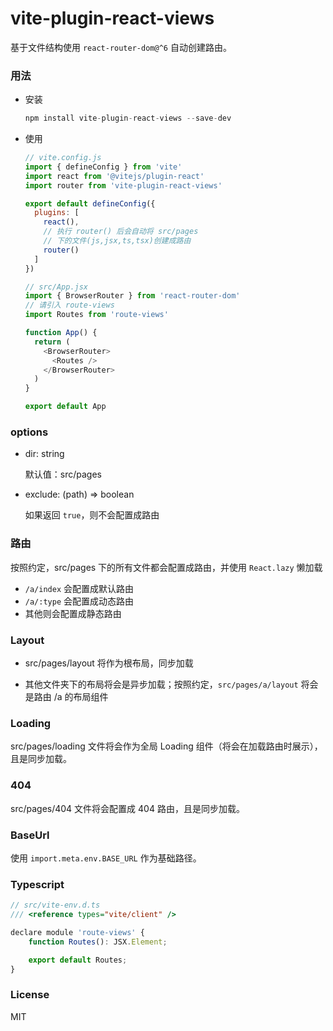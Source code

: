 # vite-plugin-react-views
基于文件结构使用 `react-router-dom@^6` 自动创建路由。

### 用法
- 安装
  ```js
  npm install vite-plugin-react-views --save-dev
  ```
- 使用
  ```js
  // vite.config.js
  import { defineConfig } from 'vite'
  import react from '@vitejs/plugin-react'
  import router from 'vite-plugin-react-views'

  export default defineConfig({
    plugins: [
      react(),
      // 执行 router() 后会自动将 src/pages
      // 下的文件(js,jsx,ts,tsx)创建成路由
      router()
    ]
  })

  // src/App.jsx
  import { BrowserRouter } from 'react-router-dom'
  // 请引入 route-views
  import Routes from 'route-views'

  function App() {
    return (
      <BrowserRouter>
        <Routes />
      </BrowserRouter>
    )
  }

  export default App
  ```

### options
  - dir: string
    
    默认值：src/pages

  - exclude: (path) => boolean

    如果返回 `true`，则不会配置成路由

### 路由
按照约定，src/pages 下的所有文件都会配置成路由，并使用 `React.lazy` 懒加载
- `/a/index` 会配置成默认路由
- `/a/:type` 会配置成动态路由
- 其他则会配置成静态路由

### Layout
- src/pages/layout 将作为根布局，同步加载

- 其他文件夹下的布局将会是异步加载；按照约定，`src/pages/a/layout` 将会是路由 /a 的布局组件

### Loading
src/pages/loading 文件将会作为全局 Loading 组件（将会在加载路由时展示），且是同步加载。

### 404
src/pages/404 文件将会配置成 404 路由，且是同步加载。

### BaseUrl
使用 `import.meta.env.BASE_URL` 作为基础路径。

### Typescript
```js
// src/vite-env.d.ts
/// <reference types="vite/client" />

declare module 'route-views' {
	function Routes(): JSX.Element;

	export default Routes;
}
```


### License
MIT
  
